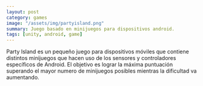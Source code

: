 ```yaml
---
layout: post
category: games
image: "/assets/img/partyisland.png"
summary: Juego basado en minijuegos para dispositivos android.
tags: [unity, android, game]
---
```


Party Island es un pequeño juego para dispositivos móviles que contiene distintos minijuegos que hacen uso de los sensores y controladores específicos de Android. El objetivo es lograr la máxima puntuación superando el mayor numero de minijuegos posibles mientras la dificultad va aumentando.